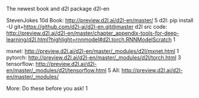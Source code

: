 

<!--
 * @version:
 * @Author:  StevenJokes https://github.com/StevenJokes
 * @Date: 2020-09-13 19:26:17
 * @LastEditors:  StevenJokes https://github.com/StevenJokes
 * @LastEditTime: 2020-09-13 19:26:25
 * @Description:https://discuss.d2l.ai/t/the-newest-book-and-d2l-package/915
 * @TODO::
 * @Reference:
-->

The newest book and d2l package
d2l-en

StevenJokes
10d
Book: http://preview.d2l.ai/d2l-en/master/ 5
d2l: pip install -U git+https://github.com/d2l-ai/d2l-en.git@master
d2l src code:
http://preview.d2l.ai/d2l-en/master/chapter_appendix-tools-for-deep-learning/d2l.html?highlight=rnnmodel#d2l.torch.RNNModelScratch 1

mxnet: http://preview.d2l.ai/d2l-en/master/_modules/d2l/mxnet.html 1
pytorch: http://preview.d2l.ai/d2l-en/master/_modules/d2l/torch.html 3
tensorflow: http://preview.d2l.ai/d2l-en/master/_modules/d2l/tensorflow.html 5
All: http://preview.d2l.ai/d2l-en/master/_modules/

More: Do these before you ask! 1

